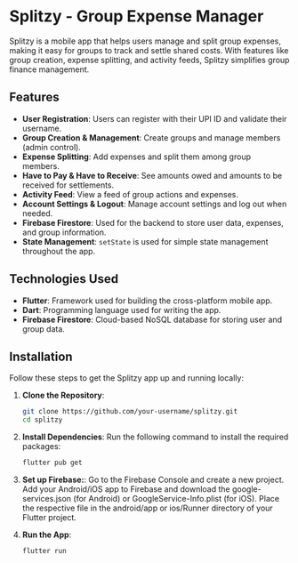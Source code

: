 # Splitzy - Group Expense Manager

Splitzy is a mobile app that helps users manage and split group expenses, making it easy for groups to track and settle shared costs. With features like group creation, expense splitting, and activity feeds, Splitzy simplifies group finance management.

## Features

- **User Registration**: Users can register with their UPI ID and validate their username.
- **Group Creation & Management**: Create groups and manage members (admin control).
- **Expense Splitting**: Add expenses and split them among group members.
- **Have to Pay & Have to Receive**: See amounts owed and amounts to be received for settlements.
- **Activity Feed**: View a feed of group actions and expenses.
- **Account Settings & Logout**: Manage account settings and log out when needed.
- **Firebase Firestore**: Used for the backend to store user data, expenses, and group information.
- **State Management**: `setState` is used for simple state management throughout the app.

## Technologies Used

- **Flutter**: Framework used for building the cross-platform mobile app.
- **Dart**: Programming language used for writing the app.
- **Firebase Firestore**: Cloud-based NoSQL database for storing user and group data.

## Installation

Follow these steps to get the Splitzy app up and running locally:

1. **Clone the Repository**:

   ```bash
   git clone https://github.com/your-username/splitzy.git
   cd splitzy


2. **Install Dependencies**:
   Run the following command to install the required packages:
   ```bash
   flutter pub get

3. **Set up Firebase:**:
   Go to the Firebase Console and create a new project.
   Add your Android/iOS app to Firebase and download the google-services.json (for Android) or GoogleService-Info.plist (for iOS).
   Place the respective file in the android/app or ios/Runner directory of your Flutter project.

4. **Run the App**:
    ```bash
   flutter run
